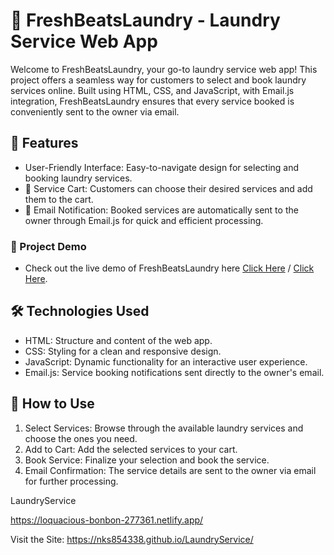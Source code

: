 # 🧺 FreshBeatsLaundry - Laundry Service Web App
Welcome to FreshBeatsLaundry, your go-to laundry service web app! This project offers a seamless way for customers to select and book laundry services online. Built using HTML, CSS, and JavaScript, with Email.js integration, FreshBeatsLaundry ensures that every service booked is conveniently sent to the owner via email.

## 🌟 Features
* User-Friendly Interface: Easy-to-navigate design for selecting and booking laundry services.
* 🛒 Service Cart: Customers can choose their desired services and add them to the cart.
* 📧 Email Notification: Booked services are automatically sent to the owner through Email.js for quick and efficient processing.
### 🚀 Project Demo
* Check out the live demo of FreshBeatsLaundry here [Click Here](https://nks854338.github.io/LaundryService/) / [Click Here](https://visionary-froyo-c1068d.netlify.app).

## 🛠️ Technologies Used
* HTML: Structure and content of the web app.
* CSS: Styling for a clean and responsive design.
* JavaScript: Dynamic functionality for an interactive user experience.
* Email.js: Service booking notifications sent directly to the owner's email.
  
## 📖 How to Use
1. Select Services: Browse through the available laundry services and choose the ones you need.
2. Add to Cart: Add the selected services to your cart.
3. Book Service: Finalize your selection and book the service.
4. Email Confirmation: The service details are sent to the owner via email for further processing.















LaundryService

https://loquacious-bonbon-277361.netlify.app/

Visit the Site:  https://nks854338.github.io/LaundryService/
